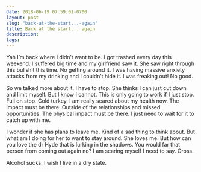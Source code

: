 ```yaml
---
date: 2018-06-19 07:59:01-0700
layout: post
slug: "back-at-the-start...-again"
title: Back at the start... again
description:
tags:
---
```

Yah I’m back where I didn’t want to be. I got trashed every day this weekend. I suffered big time and my girlfriend saw it. She saw right through this bullshit this time. No getting around it. I was having massive anxiety attacks from my drinking and I couldn’t hide it. I was freaking out! No good. 

So we talked more about it. I have to stop. She thinks I can just cut down and limit myself. But I know I cannot. This is only going to work if I just stop. Full on stop. Cold turkey. I am really scared about my health now. The impact must be there. Outside of the relationships and missed opportunities. The physical impact must be there. I just need to wait for it to catch up with me.

I wonder if she has plans to leave me. Kind of a sad thing to think about. But what am I doing for her to want to stay around. She loves me. But how can you love the dr Hyde that is lurking in the shadows. You would far that person from coming out again no? I am scaring myself I need to say. Gross.

Alcohol sucks. I wish I live in a dry state.
